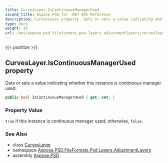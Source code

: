 ```yaml
---
title: CurvesLayer.IsContinuousManagerUsed
second_title: Aspose.PSD for .NET API Reference
description: CurvesLayer property. Gets or sets a value indicating whether this instance is continuous manager used
type: docs
weight: 10
url: /net/aspose.psd.fileformats.psd.layers.adjustmentlayers/curveslayer/iscontinuousmanagerused/
---
```

{{< psd/tize >}}
## CurvesLayer.IsContinuousManagerUsed property

Gets or sets a value indicating whether this instance is continuous manager used.

```csharp
public bool IsContinuousManagerUsed { get; set; }
```

### Property Value

`true` if this instance is continuous manager used; otherwise, `false`.

### See Also

* class [CurvesLayer](../)
* namespace [Aspose.PSD.FileFormats.Psd.Layers.AdjustmentLayers](../../../aspose.psd.fileformats.psd.layers.adjustmentlayers/)
* assembly [Aspose.PSD](../../../)


